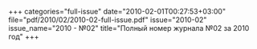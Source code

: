 +++
categories="full-issue"
date="2010-02-01T00:27:53+03:00"
file="pdf/2010/02/2010-02-full-issue.pdf"
issue="2010-02"
issue_name="2010 - №02"
title="Полный номер журнала №02 за 2010 год"
+++